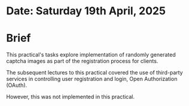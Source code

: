 #	Date: Saturday 19th April, 2025



#	Brief

This practical's tasks explore implementation of randomly generated
captcha images as part of the registration process for clients.

The subsequent lectures to this practical covered the use of third-party services
in controlling user registration and login, Open Authorization (OAuth).

However, this was not implemented in this practical.